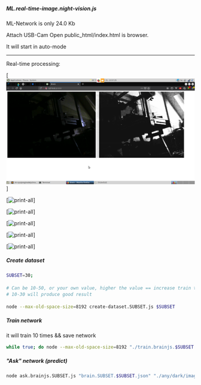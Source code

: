 ##### ML.real-time-image.night-vision.js

ML-Network is only 24.0 Kb

Attach USB-Cam
Open public_html/index.html is browser.

It will start in auto-mode

------------------

Real-time processing:


[![print-all](http://raw.githubusercontent.com/ch3ll0v3k/ML.real-time-image.night-vision.js/master/public_html/example.0.png)]

[![print-all](raw.githubusercontent.com/ch3ll0v3k/ML.real-time-image.night-vision.js/master/public_html/example.0.png)]

[![print-all](raw.githubusercontent.com/ch3ll0v3k/ML.real-time-image.night-vision.js/master/public_html/example.1.png)]

[![print-all](raw.githubusercontent.com/ch3ll0v3k/ML.real-time-image.night-vision.js/master/public_html/example.2.png)]

[![print-all](raw.githubusercontent.com/ch3ll0v3k/ML.real-time-image.night-vision.js/master/public_html/example.3.png)]

[![print-all](raw.githubusercontent.com/ch3ll0v3k/ML.real-time-image.night-vision.js/master/public_html/example.4.png)]



##### Create dataset

```bash
SUBSET=30; 

# Can be 10-50, or your own value, higher the value == increase train time && quality 
# 10-30 will produce good result

node --max-old-space-size=8192 create-dataset.SUBSET.js $SUBSET
```

##### Train network

it will train 10 times && save network

```bash
while true; do node --max-old-space-size=8192 "./train.brainjs.$SUBSET.js" "./dataset.512x512.SUBSET.$SUBSET.json"; sync; done
```

##### "Ask" network (predict)

```bash
node ask.brainjs.SUBSET.js "brain.SUBSET.$SUBSET.json" "./any/dark/image.png" && <your-image-viewer> "out.SUBSET.$SUBSET.png"
```
